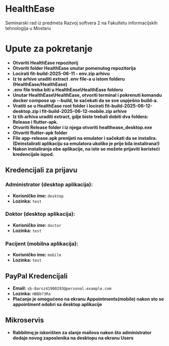 # HealthEase
Seminarski rad iz predmeta Razvoj softvera 2 na Fakultetu informacijskih tehnologija u Mostaru

# Upute za pokretanje
- **Otvoriti HealthEase repozitorij**
- **Otvoriti folder HealthEase unutar pomenutog repozitorija**
- **Locirati fit-build-2025-06-11 - env.zip arhivu**
- **Iz te arhive uraditi extract .env file-a u istom folderu (HealthEase/HealthEase)**
- **.env file treba biti u HealthEase\HealthEase folderu**
- **Unutar HealthEase\HealthEase, otvoriti terminal i pokrenuti komandu docker compose up --build, te sačekati da se sve uspješno build-a.**
- **Vratiti se u HealthEase root folder i locirati fit-build-2025-06-12-desktop.zip i fit-build-2025-06-12-mobile.zip arhive**
- **Iz tih arhiva uraditi extract, gdje biste trebali dobiti dva foldera: Release i flutter-apk.**
- **Otvoriti Release folder i iz njega otvoriti healthease_desktop.exe**
- **Otvoriti flutter-apk folder**
- **File app-release.apk prenijeti na emulator i sačekati da se instalira. (Deinstalirati aplikaciju sa emulatora ukoliko je prije bila instalirana!)**
- **Nakon instaliranja obe aplikacije, na iste se možete prijaviti koristeći kredencijale ispod.**

## Kredencijali za prijavu

### Administrator (desktop aplikacija):
- **Korisničko ime:** `desktop`
- **Lozinka:** `test`

### Doktor (desktop aplikacija):
- **Korisničko ime:** `doctor`
- **Lozinka:** `test`

### Pacijent (mobilna aplikacija):
- **Korisničko ime:** `mobile`
- **Lozinka:** `test`

## PayPal Kredencijali
- **Email:** `sb-8arsz41900293@personal.example.com`
- **Lozinka:** `HBBb?3Ra`
- **Plaćanje je omogućeno na ekranu Appointments(mobile) nakon sto se appointment odobri sa desktop aplikacije**

## Mikroservis
- **Rabbitmq je iskorišten za slanje mailova nakon što administrator dodaje novog zaposlenika na desktopu na ekranu Users** 
  
